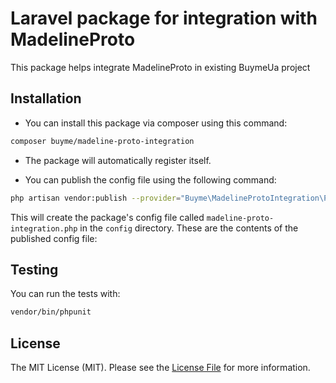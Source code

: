 # Laravel package for integration with MadelineProto 

This package helps integrate MadelineProto in existing BuymeUa project

## Installation

- You can install this package via composer using this command:

```bash
composer buyme/madeline-proto-integration
```

- The package will automatically register itself.

- You can publish the config file using the following command:

```bash
php artisan vendor:publish --provider="Buyme\MadelineProtoIntegration\Providers\MadelineProtoIntegrationServiceProvider"
```

This will create the package's config file called `madeline-proto-integration.php` in the `config` directory. These are the contents of the published config file:

## Testing

You can run the tests with:

```bash
vendor/bin/phpunit
```

## License

The MIT License (MIT). Please see the [License File](LICENSE.txt) for more information.
